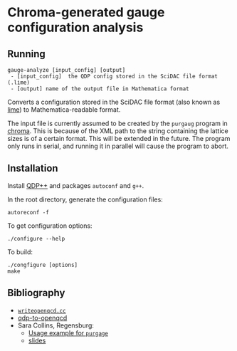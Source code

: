 # Chroma-generated gauge configuration analysis

## Running

```
gauge-analyze [input_config] [output]
 - [input_config]  the QDP config stored in the SciDAC file format (.lime)
 - [output] name of the output file in Mathematica format
```

Converts a configuration stored in the SciDAC file format (also known as
[lime](https://github.com/usqcd-software/c-lime)) to Mathematica-readable
format.

The input file is currently assumed to be created by the `purgaug` program in
[chroma](https://github.com/JeffersonLab/chroma). This is because of the XML
path to the string containing the lattice sizes is of a certain format. This
will be extended in the future. The program only runs in serial, and
running it in parallel will cause the program to abort.

## Installation

Install [QDP++](https://github.com/usqcd-software/qdpxx)
and packages `autoconf` and `g++`.

In the root directory, generate the configuration files:

    autoreconf -f

To get configuration options:

    ./configure --help

To build:

    ./congfigure [options]
    make


## Bibliography

 - [`writeopenqcd.cc`](https://rqcd.ur.de:8443/regensburg-lattice/chroma/blob/master/lib/io/writeopenqcd.cc)
 - [qdp-to-openqcd](https://github.com/Irubataru/qdp-to-openqcd)
 - Sara Collins, Regensburg:
   - [Usage example for `purgage`](https://homepages.uni-regensburg.de/~cos14742/lqcd-1/exercise5/extras/purgaug.html)
   - [slides](https://homepages.uni-regensburg.de/~cos14742/lqcd-1/exercise5/extras/slides.pdf)
   